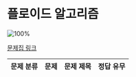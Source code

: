 # 플로이드 알고리즘

![100%](https://progress-bar.xyz/0/?scale=0&title=progress&width=500&color=babaca&suffix=/0)

[문제집 링크](https://www.acmicpc.net/workbook/view/10318)

| 문제 분류 | 문제 | 문제 제목 | 정답 유무 |
| :--: | :--: | :--: | :--: |
